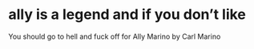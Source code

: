 # ally is a legend and if you don’t like 
You should go to hell and fuck off for 
Ally Marino by Carl Marino 
